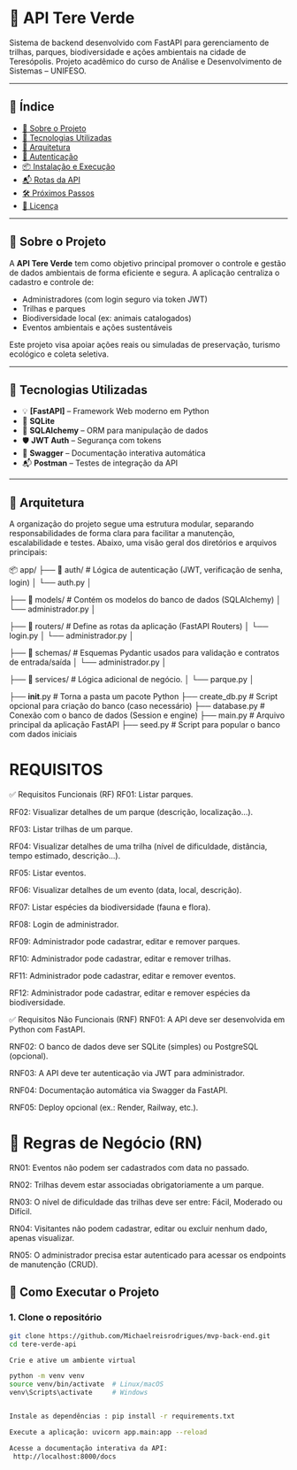 # 🌱 API Tere Verde

Sistema de backend desenvolvido com FastAPI para gerenciamento de trilhas, parques, biodiversidade e ações ambientais na cidade de Teresópolis. Projeto acadêmico do curso de Análise e Desenvolvimento de Sistemas – UNIFESO.

---

## 📌 Índice

- [📖 Sobre o Projeto](#📖-sobre-o-projeto)
- [🚀 Tecnologias Utilizadas](#🚀-tecnologias-utilizadas)
- [🧱 Arquitetura](#🧱-arquitetura)
- [🔐 Autenticação](#🔐-autenticação)
- [📦 Instalação e Execução](#📦-instalação-e-execução)
- [📬 Rotas da API](#📬-rotas-da-api)
- [🛠️ Próximos Passos](#🛠️-próximos-passos)
- [📄 Licença](#📄-licença)

---

## 📖 Sobre o Projeto

A **API Tere Verde** tem como objetivo principal promover o controle e gestão de dados ambientais de forma eficiente e segura. A aplicação centraliza o cadastro e controle de:

- Administradores (com login seguro via token JWT)
- Trilhas e parques
- Biodiversidade local (ex: animais catalogados)
- Eventos ambientais e ações sustentáveis

Este projeto visa apoiar ações reais ou simuladas de preservação, turismo ecológico e coleta seletiva.

---

## 🚀 Tecnologias Utilizadas

- 💡 **[FastAPI]** – Framework Web moderno em Python
- 🐘 **SQLite** 
- 🧠 **SQLAlchemy** – ORM para manipulação de dados
- 🛡️ **JWT Auth** – Segurança com tokens
- 🧪 **Swagger** – Documentação interativa automática
- 📬 **Postman** – Testes de integração da API

---

## 🧱 Arquitetura

A organização do projeto segue uma estrutura modular, separando responsabilidades de forma clara para facilitar a manutenção, escalabilidade e testes. Abaixo, uma visão geral dos diretórios e arquivos principais:

📦 app/
├── 📁 auth/           # Lógica de autenticação (JWT, verificação de senha, login)
│   └── auth.py
│




├── 📁 models/         # Contém os modelos do banco de dados (SQLAlchemy)
│   └── administrador.py
│



├── 📁 routers/        # Define as rotas da aplicação (FastAPI Routers)
│   └── login.py
│   └── administrador.py
│



├── 📁 schemas/        # Esquemas Pydantic usados para validação e contratos de entrada/saída
│   └── administrador.py
│



├── 📁 services/       # Lógica adicional de negócio.
│   └── parque.py
│




├── __init__.py        # Torna a pasta um pacote Python
├── create_db.py       # Script opcional para criação do banco (caso necessário)
├── database.py        # Conexão com o banco de dados (Session e engine)
├── main.py            # Arquivo principal da aplicação FastAPI
├── seed.py            # Script para popular o banco com dados iniciais



# REQUISITOS

✅ Requisitos Funcionais (RF)
RF01: Listar parques.

RF02: Visualizar detalhes de um parque (descrição, localização...).

RF03: Listar trilhas de um parque.

RF04: Visualizar detalhes de uma trilha (nível de dificuldade, distância, tempo estimado, descrição...).

RF05: Listar eventos.

RF06: Visualizar detalhes de um evento (data, local, descrição).

RF07: Listar espécies da biodiversidade (fauna e flora).

RF08: Login de administrador.

RF09: Administrador pode cadastrar, editar e remover parques.

RF10: Administrador pode cadastrar, editar e remover trilhas.

RF11: Administrador pode cadastrar, editar e remover eventos.

RF12: Administrador pode cadastrar, editar e remover espécies da biodiversidade.

✅ Requisitos Não Funcionais (RNF)
RNF01: A API deve ser desenvolvida em Python com FastAPI.

RNF02: O banco de dados deve ser SQLite (simples) ou PostgreSQL (opcional).

RNF03: A API deve ter autenticação via JWT para administrador.

RNF04: Documentação automática via Swagger da FastAPI.

RNF05: Deploy opcional (ex.: Render, Railway, etc.).


# 📜 Regras de Negócio (RN)
RN01: Eventos não podem ser cadastrados com data no passado.

RN02: Trilhas devem estar associadas obrigatoriamente a um parque.

RN03: O nível de dificuldade das trilhas deve ser entre: Fácil, Moderado ou Difícil.

RN04: Visitantes não podem cadastrar, editar ou excluir nenhum dado, apenas visualizar.

RN05: O administrador precisa estar autenticado para acessar os endpoints de manutenção (CRUD).





## 🚀 Como Executar o Projeto

### 1. Clone o repositório

```bash
git clone https://github.com/Michaelreisrodrigues/mvp-back-end.git
cd tere-verde-api

Crie e ative um ambiente virtual

python -m venv venv
source venv/bin/activate  # Linux/macOS
venv\Scripts\activate     # Windows


Instale as dependências : pip install -r requirements.txt

Execute a aplicação: uvicorn app.main:app --reload

Acesse a documentação interativa da API:
 http://localhost:8000/docs



